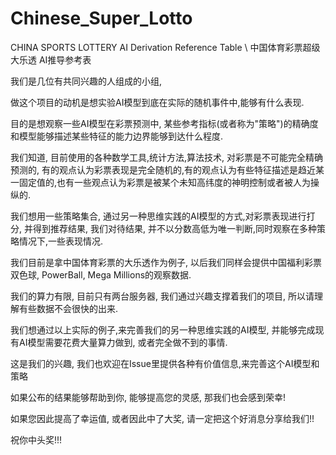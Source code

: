 # Chinese_Super_Lotto
CHINA SPORTS LOTTERY AI Derivation Reference Table \ 中国体育彩票超级大乐透 AI推导参考表

我们是几位有共同兴趣的人组成的小组,

做这个项目的动机是想实验AI模型到底在实际的随机事件中,能够有什么表现.

目的是想观察一些AI模型在彩票预测中, 某些参考指标(或者称为"策略")的精确度和模型能够描述某些特征的能力边界能够到达什么程度.


我们知道, 目前使用的各种数学工具,统计方法,算法技术, 对彩票是不可能完全精确预测的, 
有的观点认为彩票表现是完全随机的,有的观点认为有些特征描述是趋近某一固定值的,也有一些观点认为彩票是被某个未知高纬度的神明控制或者被人为操纵的.


我们想用一些策略集合, 通过另一种思维实践的AI模型的方式,对彩票表现进行打分, 并得到推荐结果, 
我们对待结果, 并不以分数高低为唯一判断,同时观察在多种策略情况下,一些表现情况.

我们目前是拿中国体育彩票的大乐透作为例子, 
以后我们同样会提供中国福利彩票双色球, PowerBall, Mega Millions的观察数据.


我们的算力有限, 目前只有两台服务器, 我们通过兴趣支撑着我们的项目, 
所以请理解有些数据不会很快的出来.


我们想通过以上实际的例子,来完善我们的另一种思维实践的AI模型,
并能够完成现有AI模型需要花费大量算力做到, 或者完全做不到的事情.


这是我们的兴趣, 
我们也欢迎在Issue里提供各种有价值信息,来完善这个AI模型和策略



如果公布的结果能够帮助到你, 能够提高您的灵感, 那我们也会感到荣幸!

如果您因此提高了幸运值, 或者因此中了大奖, 请一定把这个好消息分享给我们!!

祝你中头奖!!!

